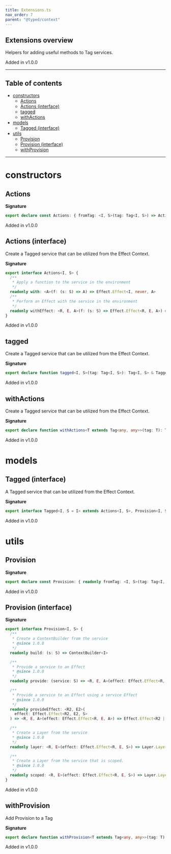 ```yaml
---
title: Extensions.ts
nav_order: 7
parent: "@typed/context"
---
```


## Extensions overview

Helpers for adding useful methods to Tag services.

Added in v1.0.0

---

<h2 class="text-delta">Table of contents</h2>

- [constructors](#constructors)
  - [Actions](#actions)
  - [Actions (interface)](#actions-interface)
  - [tagged](#tagged)
  - [withActions](#withactions)
- [models](#models)
  - [Tagged (interface)](#tagged-interface)
- [utils](#utils)
  - [Provision](#provision)
  - [Provision (interface)](#provision-interface)
  - [withProvision](#withprovision)

---

# constructors

## Actions

**Signature**

```ts
export declare const Actions: { fromTag: <I, S>(tag: Tag<I, S>) => Actions<I, S> }
```

Added in v1.0.0

## Actions (interface)

Create a Tagged service that can be utilized from the Effect Context.

**Signature**

```ts
export interface Actions<I, S> {
  /**
   * Apply a function to the service in the environment
   */
  readonly with: <A>(f: (s: S) => A) => Effect.Effect<I, never, A>
  /**
   * Perform an Effect with the service in the environment
   */
  readonly withEffect: <R, E, A>(f: (s: S) => Effect.Effect<R, E, A>) => Effect.Effect<R | I, E, A>
}
```

Added in v1.0.0

## tagged

Create a Tagged service that can be utilized from the Effect Context.

**Signature**

```ts
export declare function tagged<I, S>(tag: Tag<I, S>): Tag<I, S> & Tagged<I, S>
```

Added in v1.0.0

## withActions

Create a Tagged service that can be utilized from the Effect Context.

**Signature**

```ts
export declare function withActions<T extends Tag<any, any>>(tag: T): T & Actions<Tag.Identifier<T>, Tag.Service<T>>
```

Added in v1.0.0

# models

## Tagged (interface)

A Tagged service that can be utilized from the Effect Context.

**Signature**

```ts
export interface Tagged<I, S = I> extends Actions<I, S>, Provision<I, S> {}
```

Added in v1.0.0

# utils

## Provision

**Signature**

```ts
export declare const Provision: { readonly fromTag: <I, S>(tag: Tag<I, S>) => Provision<I, S> }
```

Added in v1.0.0

## Provision (interface)

**Signature**

```ts
export interface Provision<I, S> {
  /**
   * Create a ContextBuilder from the service
   * @since 1.0.0
   */
  readonly build: (s: S) => ContextBuilder<I>

  /**
   * Provide a service to an Effect
   * @since 1.0.0
   */
  readonly provide: (service: S) => <R, E, A>(effect: Effect.Effect<R, E, A>) => Effect.Effect<Exclude<R, I>, E, A>

  /**
   * Provide a service to an Effect using a service Effect
   * @since 1.0.0
   */
  readonly provideEffect: <R2, E2>(
    effect: Effect.Effect<R2, E2, S>
  ) => <R, E, A>(effect: Effect.Effect<R, E, A>) => Effect.Effect<R2 | Exclude<R, I>, E | E2, A>

  /**
   * Create a Layer from the service
   * @since 1.0.0
   */
  readonly layer: <R, E>(effect: Effect.Effect<R, E, S>) => Layer.Layer<R, E, I>

  /**
   * Create a Layer from the service that is scoped.
   * @since 1.0.0
   */
  readonly scoped: <R, E>(effect: Effect.Effect<R, E, S>) => Layer.Layer<Exclude<R, Scope>, E, I>
}
```

Added in v1.0.0

## withProvision

Add Provision to a Tag

**Signature**

```ts
export declare function withProvision<T extends Tag<any, any>>(tag: T): T & Provision<Tag.Identifier<T>, Tag.Service<T>>
```

Added in v1.0.0
